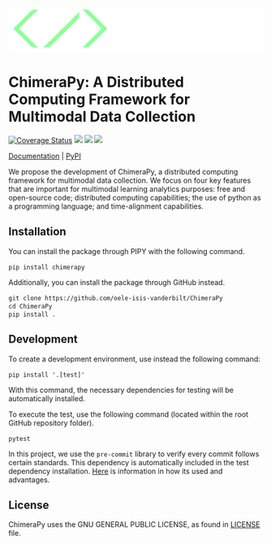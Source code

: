 ![logo](docs/_static/chimerapy_logo_with_name.png)

# ChimeraPy: A Distributed Computing Framework for Multimodal Data Collection

[![Coverage Status](https://coveralls.io/repos/github/oele-isis-vanderbilt/ChimeraPy/badge.svg?branch=main)](https://coveralls.io/github/oele-isis-vanderbilt/ChimeraPy?branch=main) ![](https://img.shields.io/github/workflow/status/oele-isis-vanderbilt/ChimeraPy/test) ![](https://img.shields.io/github/license/oele-isis-vanderbilt/ChimeraPy) ![](https://img.shields.io/badge/style-black-black)

[Documentation](https://oele-isis-vanderbilt.github.io/ChimeraPy) | [PyPI](https://pypi.org/project/chimerapy/)

We propose the development of ChimeraPy, a distributed computing framework for
multimodal data collection. We focus on four key features that are important for multimodal
learning analytics purposes: free and open-source code; distributed computing capabilities; the use
of python as a programming language; and time-alignment capabilities.

## Installation

You can install the package through PIPY with the following command.

```
pip install chimerapy
```

Additionally, you can install the package through GitHub instead.

```
git clone https://github.com/oele-isis-vanderbilt/ChimeraPy
cd ChimeraPy
pip install .
```

## Development

To create a development environment, use instead the following command:

```
pip install '.[test]'
```

With this command, the necessary dependencies for testing will be automatically
installed.

To execute the test, use the following command (located within the root
GitHub repository folder).

```
pytest
```

In this project, we use the `pre-commit` library to verify every commit
follows certain standards. This dependency is automatically included in
the test dependency installation. [Here](https://pre-commit.com) is 
information in how its used and advantages.

## License

ChimeraPy uses the GNU GENERAL PUBLIC LICENSE, as found in [LICENSE](https://oele-isis-vanderbilt/ChimeraPy/blob/main/LICENSE) file.
